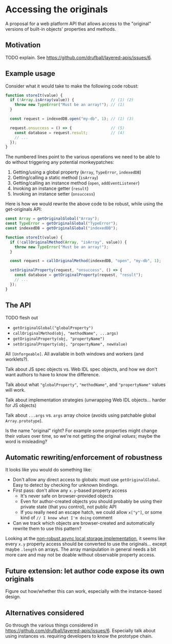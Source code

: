 # Accessing the originals

A proposal for a web platform API that allows access to the "original" versions of built-in objects' properties and methods.

## Motivation

TODO explain. See https://github.com/drufball/layered-apis/issues/6.

## Example usage

Consider what it would take to make the following code robust:

```js
function storeIt(value) {
  if (!Array.isArray(value)) {                // (1) (2)
    throw new TypeError("Must be an array!"); // (1)
  }

  const request = indexedDB.open("my-db", 1); // (1) (3)

  request.onsuccess = () => {                 // (5)
    const database = request.result;          // (4)
    // ...
  });
}
```

The numbered lines point to the various operations we need to be able to do without triggering any potential monkeypatches:

1. Getting/using a global property (`Array`, `TypeError`, `indexedDB`)
2. Getting/calling a static method (`isArray`)
3. Getting/calling an instance method (`open`, `addEventListener`)
4. Invoking an instance getter (`result`)
5. Invoking an instance setter (`onsuccess`)

Here is how we would rewrite the above code to be robust, while using the get-originals API:

```js
const Array = getOriginalGlobal("Array");
const TypeError = getOriginalGlobal("TypeError");
const indexedDB = getOriginalGlobal("indexedDB");

function storeIt(value) {
  if (!callOriginalMethod(Array, "isArray", value)) {
    throw new TypeError("Must be an array!");
  }

  const request = callOriginalMethod(indexedDB, "open", "my-db", 1);

  setOriginalProperty(request, "onsuccess", () => {
    const database = getOriginalProperty(request, "result");
    // ...
  });
}
```

## The API

TODO flesh out

- `getOriginalGlobal("globalProperty")`
- `callOriginalMethod(obj, "methodName", ...args)`
- `getOriginalProperty(obj, "propertyName")`
- `setOriginalProperty(obj, "propertyName", newValue)`

All `[Unforgeable]`. All available in both windows and workers (and worklets?).

Talk about JS spec objects vs. Web IDL spec objects, and how we don't want authors to have to know the difference.

Talk about what `"globalProperty"`, `"methodName"`, and `"propertyName"` values will work.

Talk about implementation strategies (unwrapping Web IDL objects... harder for JS objects)

Talk about `...args` vs. `args` array choice (avoids using patchable global `Array.prototype`).

Is the name "original" right? For example some properties might change their _values_ over time, so we're not getting the original _values_; maybe the word is misleading?

## Automatic rewriting/enforcement of robustness

It looks like you would do something like:

- Don't allow any direct access to globals: must use `getOriginalGlobal`. Easy to detect by checking for unknown bindings.
- First pass: don't allow any `x.y`-based property access
  - It's never safe on browser-provided objects
  - Even for author-created objects you should probably be using their private state (that you control), not public API
  - If you really need an escape hatch, we could allow `x["y"]`, or some kind of `// I know what I'm doing` comment
- Can we track which objects are browser-created and automatically rewrite them to use this pattern?

Looking at the [non-robust async local storage implementation](https://github.com/domenic/async-local-storage/blob/312d0fa31e6864b41df82119a9468db18c54ac19/prototype/implementation.mjs), it seems like every `x.y` property access should be converted to use the originals... except maybe `.length` on arrays. The array manipulation in general needs a bit more care and may not be doable without observable property access.

## Future extension: let author code expose its own originals

Figure out how/whether this can work, especially with the instance-based design.

## Alternatives considered

Go through the various things considered in https://github.com/drufball/layered-apis/issues/6. Especially talk about using instances vs. requiring developers to know the prototype chain.
